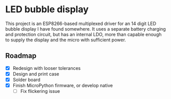 # LED bubble display

This project is an ESP8266-based multiplexed driver for an 14 digit LED bubble display I have found somewhere.
It uses a separate battery charging and protection circuit, but has an internal LDO, more than capable enough to supply the display and the micro with sufficient power.

## Roadmap

- [x] Redesign with looser tolerances
- [x] Design and print case
- [x] Solder board
- [x] Finish MicroPython firmware, or develop native
  - [ ] Fix flickering issue
